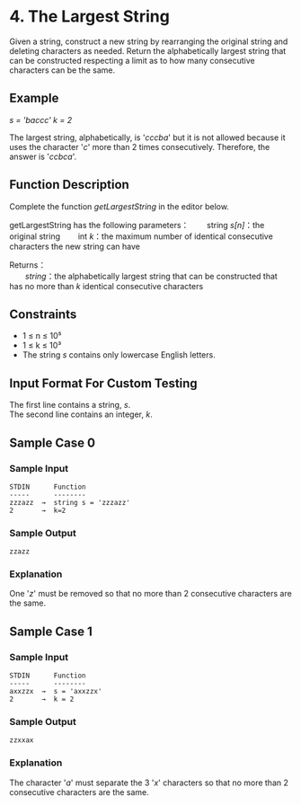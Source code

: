 # 4. The Largest String

Given a string, construct a new string by rearranging the original string and deleting characters as needed. Return the alphabetically largest string that can be constructed respecting a limit as to how many consecutive characters can be the same.

## Example

_s = 'baccc'_
_k = 2_

The largest string, alphabetically, is '_cccba_' but it is not allowed because it uses the character '_c_' more than 2 times consecutively. Therefore, the answer is '_ccbca_'.

## Function Description

Complete the function _getLargestString_ in the editor below.

getLargestString has the following parameters：
&emsp;&emsp;string _s[n]_：the original string
&emsp;&emsp;int _k_：the maximum number of identical consecutive characters the new string can have

Returns：  
&emsp;&emsp;_string_：the alphabetically largest string that can be constructed that has no more than _k_ identical consecutive characters

## Constraints

- 1 ≤ n ≤ 10⁵
- 1 ≤ k ≤ 10³
- The string _s_ contains only lowercase English letters.

## Input Format For Custom Testing

The first line contains a string, _s_.  
The second line contains an integer, _k_.

## Sample Case 0

### Sample Input

```
STDIN      Function
-----      --------
zzzazz  →  string s = 'zzzazz'
2       →  k=2
```

### Sample Output

```
zzazz
```

### Explanation

One '_z_' must be removed so that no more than 2 consecutive characters are the same.

## Sample Case 1

### Sample Input

```
STDIN      Function
-----      --------
axxzzx  →  s = 'axxzzx'
2       →  k = 2
```

### Sample Output

```
zzxxax
```

### Explanation

The character '_a_' must separate the 3 '_x_' characters so that no more than 2 consecutive characters are the same.
